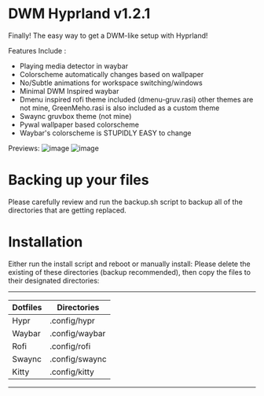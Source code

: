 # DWM Hyprland v1.2.1

Finally! The easy way to get a DWM-like setup with Hyprland!

Features Include :
  - Playing media detector in waybar
  - Colorscheme automatically changes based on wallpaper
  - No/Subtle animations for workspace switching/windows
  - Minimal DWM Inspired waybar
  - Dmenu inspired rofi theme included (dmenu-gruv.rasi) other themes are not mine, GreenMeho.rasi is also included as a custom theme
  - Swaync gruvbox theme (not mine)
  - Pywal wallpaper based colorscheme
  - Waybar's colorscheme is STUPIDLY EASY to change

Previews:
![image](https://github.com/user-attachments/assets/5d2f468c-646d-42d0-b09b-0da6f322188a)
![image](https://github.com/user-attachments/assets/02cfe9d7-65fa-4626-8254-8be205cf6a75)


# Backing up your files

Please carefully review and run the backup.sh script to backup all of the directories that are getting replaced.

# Installation

Either run the install script and reboot or manually install:
Please delete the existing of these directories (backup recommended), then copy the files to their designated directories:

-----------------------------
| Dotfiles | Directories    |
|----------|----------------|
| Hypr     | .config/hypr   |
| Waybar   | .config/waybar |
| Rofi     | .config/rofi   |
| Swaync   | .config/swaync |
| Kitty    | .config/kitty  |
-----------------------------
